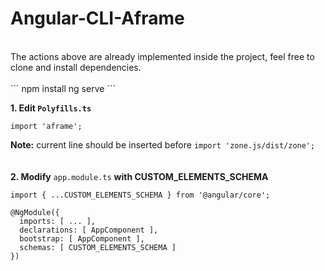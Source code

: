 # Angular-CLI-Aframe
<br>
The actions above are already implemented inside the project, feel free to clone and install dependencies.<br><br>```
npm install
ng serve 
```
<br>


**1. Edit ```Polyfills.ts```**

```import 'aframe';```

**Note:** current line should be inserted before ```import 'zone.js/dist/zone';``` 
<br><br><br>
**2. Modify**  ```app.module.ts```  **with CUSTOM_ELEMENTS_SCHEMA**

```
import { ...CUSTOM_ELEMENTS_SCHEMA } from '@angular/core';

@NgModule({
  imports: [ ... ],
  declarations: [ AppComponent ],
  bootstrap: [ AppComponent ],
  schemas: [ CUSTOM_ELEMENTS_SCHEMA ]
})

```
